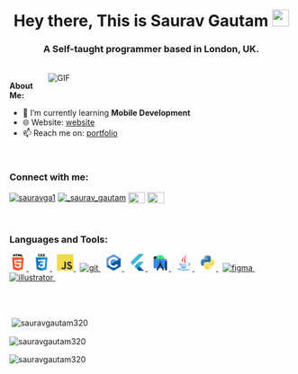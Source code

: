 <h1 align="center">Hey there, This is Saurav Gautam <img src="https://media.giphy.com/media/hvRJCLFzcasrR4ia7z/giphy.gif" width="30px" height="30px"></h1>
<h3 align="center">A Self-taught programmer based in London, UK.</h3> <br />
<img align="right" alt="GIF" src="https://media.giphy.com/media/RbDKaczqWovIugyJmW/giphy.gif"  width="435" />

**About Me:**

- 🌱 I’m currently learning **Mobile Development**
- 🌐 Website: [website](https://www.saurav-gautam.com.np)
- 📫 Reach me on: [portfolio](https://sauravgautam320.github.io)
<br/>

<h3 align="left">Connect with me:</h3>
<p align="left">
<a href="https://facebook.com/sauravga1" target="_blank"><img align="center" src="https://raw.githubusercontent.com/rahuldkjain/github-profile-readme-generator/master/src/images/icons/Social/facebook.svg" alt="sauravga1" height="20" width="30" /></a>
<a href="https://instagram.com/_saurav_gautam" target="_blank"><img align="center" src="https://raw.githubusercontent.com/rahuldkjain/github-profile-readme-generator/master/src/images/icons/Social/instagram.svg" alt="_saurav_gautam" height="20" width="30" /></a>
<a href="https://linkedin.com/in/-saurav-gautam" target="_blank"><img align="center" src="https://raw.githubusercontent.com/rahuldkjain/github-profile-readme-generator/master/src/images/icons/Social/linked-in-alt.svg" alt="" height="20" width="30" /></a>
<a href="https://twitter.com/_Saurav_Gautam" target="_blank"><img align="center" src="https://raw.githubusercontent.com/rahuldkjain/github-profile-readme-generator/master/src/images/icons/Social/twitter.svg" alt="" height="20" width="30" /></a>
<!-- <a href="" target="_blank"><img align="center" src="https://raw.githubusercontent.com/rahuldkjain/github-profile-readme-generator/master/src/images/icons/Social/devto.svg" alt="" height="20" width="30" /></a>
<a href="" target="_blank"><img align="center" src="https://raw.githubusercontent.com/rahuldkjain/github-profile-readme-generator/master/src/images/icons/Social/codepen.svg" alt="" height="20" width="30" /></a>
<a href="" target="_blank"><img align="center" src="https://raw.githubusercontent.com/rahuldkjain/github-profile-readme-generator/master/src/images/icons/Social/dribbble.svg" alt="" height="20" width="30" /></a>
<a href="" target="_blank"><img align="center" src="https://raw.githubusercontent.com/rahuldkjain/github-profile-readme-generator/master/src/images/icons/Social/behance.svg" alt="" height="20" width="30" /></a>
<a target="blank" href="#"><img align="center" src="" alt=""  height="20"></a> -->
</p>
<br />
<h3 align="left">Languages and Tools:</h3>
<p align="left">
<!-- html -->
 <a href="https://www.w3schools.com/html/default.asp" target="_blank" rel="noreferrer"> <img src="https://raw.githubusercontent.com/devicons/devicon/master/icons/html5/html5-original-wordmark.svg" alt="html5" width="30" height="30"/> </a> &nbsp;
 <!-- css -->
 <a href="https://www.w3schools.com/css/" target="_blank" rel="noreferrer"> <img src="https://raw.githubusercontent.com/devicons/devicon/master/icons/css3/css3-original-wordmark.svg" alt="css3" width="30" height="30"/> </a> &nbsp;
 <!-- js -->
 <a href="https://developer.mozilla.org/en-US/docs/Web/JavaScript" target="_blank" rel="noreferrer"> <img src="https://raw.githubusercontent.com/devicons/devicon/master/icons/javascript/javascript-original.svg" alt="javascript" width="30" height="30"/> </a> &nbsp;
 <!-- git -->
 <a href="https://git-scm.com/" target="_blank" rel="noreferrer"> <img src="https://www.vectorlogo.zone/logos/git-scm/git-scm-icon.svg" alt="git" width="30" height="30"/> </a> &nbsp;
 <!-- C programming -->
<a href="https://www.cprogramming.com" target="_blank" rel="noreferrer"> <img src="https://raw.githubusercontent.com/devicons/devicon/master/icons/c/c-original.svg" alt="c" width="30" height="30"/> </a> &nbsp;
 <!-- Flutter -->
<a href="https://flutter.dev" target="_blank" rel="noreferrer"> <img src="https://github.com/devicons/devicon/blob/master/icons/flutter/flutter-original.svg" alt="c" width="30" height="30"/> </a> &nbsp;
 <!-- ANdroid Studio -->
<a href="https://developer.android.com" target="_blank" rel="noreferrer"> <img src="https://github.com/devicons/devicon/blob/master/icons/androidstudio/androidstudio-original.svg" alt="c" width="30" height="30"/> </a> &nbsp;
 <!-- Java -->
<a href="https://www.java.com/" target="_blank" rel="noreferrer"> <img src="https://raw.githubusercontent.com/devicons/devicon/master/icons/java/java-original.svg" alt="java" width="30" height="30"/> </a> &nbsp;
<!-- Python -->
<a href="https://www.python.org/" target="_blank" rel="noreferrer"> <img src="https://raw.githubusercontent.com/devicons/devicon/master/icons/python/python-original.svg" alt="python" width="30" height="30"/> </a> &nbsp;
 <!-- Figma -->
 <a href="https://www.figma.com/" target="_blank" rel="noreferrer"> <img src="https://www.vectorlogo.zone/logos/figma/figma-icon.svg" alt="figma" width="30" height="30"/> </a> &nbsp;
 <!-- Illustrator -->
 <a href="https://www.adobe.com/in/products/illustrator.html" target="_blank" rel="noreferrer"> <img src="https://www.vectorlogo.zone/logos/adobe_illustrator/adobe_illustrator-icon.svg" alt="illustrator" width="30" height="30"/> </a> &nbsp;
<!-- Photoshop
 <a href="https://www.photoshop.com/en" target="_blank" rel="noreferrer"> <img src="https://raw.githubusercontent.com/devicons/devicon/master/icons/photoshop/photoshop-line.svg" alt="photoshop" width="30" height="30"/> </a> &nbsp;
MySQL
 <a href="https://www.mysql.com/" target="_blank" rel="noreferrer"> <img src="https://raw.githubusercontent.com/devicons/devicon/master/icons/mysql/mysql-original-wordmark.svg" alt="mysql" width="30" height="30"/> </a> &nbsp; -->


<br/><br/>
<p align="right">
    <a href="">
        <img align="right" src="" width="300"
            alt="" />
    </a>
</p>
<p>&nbsp;<img align="center" src="https://github-readme-stats.vercel.app/api?username=sauravgautam320&show_icons=true&locale=en&theme=tokyonight"
        alt="sauravgautam320" />
</p>

<p><img align="center" src="https://github-readme-streak-stats.herokuapp.com/?user=sauravgautam320&theme=tokyonight&show_icons=true" alt="sauravgautam320" /></p>
<p>
    <img align="center"
        src="https://github-readme-stats.vercel.app/api/top-langs?username=sauravgautam320&show_icons=true&locale=en&theme=tokyonight"
        alt="sauravgautam320"/>
</p>
